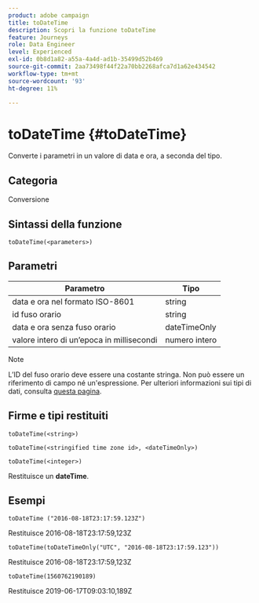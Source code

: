 ```yaml
---
product: adobe campaign
title: toDateTime
description: Scopri la funzione toDateTime
feature: Journeys
role: Data Engineer
level: Experienced
exl-id: 0b8d1a82-a55a-4a4d-ad1b-35499d52b469
source-git-commit: 2aa73498f44f22a70bb2268afca7d1a62e434542
workflow-type: tm+mt
source-wordcount: '93'
ht-degree: 11%

---
```


# toDateTime {#toDateTime}

Converte i parametri in un valore di data e ora, a seconda del tipo.

## Categoria

Conversione

## Sintassi della funzione

`toDateTime(<parameters>)`

## Parametri

| Parametro | Tipo |
|-----------|------------------|
| data e ora nel formato ISO-8601 | string |
| id fuso orario | string |
| data e ora senza fuso orario | dateTimeOnly |
| valore intero di un’epoca in millisecondi | numero intero |

>[!NOTE]
>
>L’ID del fuso orario deve essere una costante stringa. Non può essere un riferimento di campo né un&#39;espressione. Per ulteriori informazioni sui tipi di dati, consulta [questa pagina](../expression/data-types.md).

## Firme e tipi restituiti

`toDateTime(<string>)`

`toDateTime(<stringified time zone id>, <dateTimeOnly>)`

`toDateTime(<integer>)`

Restituisce un **dateTime**.

<!--`toDateTime(<year>,<month>,<dayOfMonth>,<hour>,<minute>,<second>)`

Returns a date time with default time zone UTC.

`toDateTime(<year>,<month>,<dayOfMonth>)`
`toDateTime(<stringified timeZone>,<year>,<month>,<dayOfMonth>)`
`toDateTime(<timeZone>,<year>,<month>,<dayOfMonth>)`

Return a datetime where hour, minute and second set to 0.

`toDateTime(<stringified timeZone>,<year>,<month>,<dayOfMonth>,<hour>,<minute>,<second>)`
`toDateTime(<string>)`
`toDateTime(<string>,<integer>)`
`toDateTime(<stringified timeZone>,<dateTimeOnly)`

`toDateTime(<timeZone>,<integer>)`

Return a datetime.

-->

## Esempi

`toDateTime ("2016-08-18T23:17:59.123Z")`

Restituisce 2016-08-18T23:17:59,123Z

`toDateTime(toDateTimeOnly("UTC", "2016-08-18T23:17:59.123"))`

Restituisce 2016-08-18T23:17:59,123Z

`toDateTime(1560762190189)`

Restituisce 2019-06-17T09:03:10,189Z

<!--`toDateTime ("2016-08-18T23:17:59.123", "UTC")`

Returns 2016-08-18T23:17:59.123Z.

`toDateTime("Z",2016,8,18,23,17,59)`

Returns 2016-08-18T23:17:59.000Z.

`toDateTime("Z",2016,8,18)`

Returns 2016-08-18T00:00:00.000Z.-->
